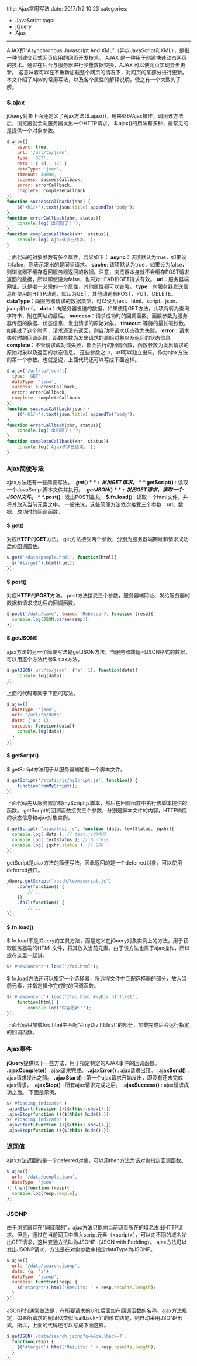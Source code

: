 title: Ajax常用写法
date: 2017/1/2 10:23
categories:
- JavaScript
tags:
- jQuery
- Ajax
---
AJAX即“Asynchronous Javascript And XML”（异步JavaScript和XML），是指一种创建交互式网页应用的网页开发技术。
AJAX 是一种用于创建快速动态网页的技术。通过在后台与服务器进行少量数据交换，AJAX 可以使网页实现异步更新。
这意味着可以在不重新加载整个网页的情况下，对网页的某部分进行更新。
本文介绍了Ajax的常用写法，以及各个属性的解释说明，使之有一个大致的了解。
<!--more-->
### $.ajax
jQuery对象上面还定义了Ajax方法($.ajax())，用来处理Ajax操作。调用该方法后，浏览器就会向服务器发出一个HTTP请求。
$.ajax()的用法有多种，最常见的是提供一个对象参数。
```javascript
$.ajax({
  	async: true,
  	url: '/url/to/json',
  	type: 'GET',
  	data : { id : 123 },
  	dataType: 'json',
  	timeout: 30000,
  	success: successCallback,
  	error: errorCallback,
  	complete: completeCallback
});
function successCallback(json) {
    $('<h1/>').text(json.title).appendTo('body');
},
function errorCallback(xhr, status){
    console.log('出问题了！');
},
function completeCallback(xhr, status){
    console.log('Ajax请求已结束。');
}
```
上面代码的对象参数有多个属性，含义如下：
**async**：该项默认为true，如果设为false，则表示发出的是同步请求。
**cache**: 该项默认为true，如果设为false，则浏览器不缓存返回服务器返回的数据。注意，浏览器本身就不会缓存POST请求返回的数据，所以即使设为false，也只对HEAD和GET请求有效。
**url**：服务器端网址。这是唯一必需的一个属性，其他属性都可以省略。
**type**：向服务器发送信息所使用的HTTP动词，默认为GET，其他动词有POST、PUT、DELETE。
**dataType**：向服务器请求的数据类型，可以设为text、html、script、json、jsonp和xml。
**data**：向服务器发送的数据，如果使用GET方法，此项将转为查询字符串，附在网址的最后。
**success**：请求成功时的回调函数，函数参数为服务器传回的数据、状态信息、发出请求的原始对象。
**timeout**: 等待的最长毫秒数。如果过了这个时间，请求还没有返回，则自动将请求状态改为失败。
**error**：请求失败时的回调函数，函数参数为发出请求的原始对象以及返回的状态信息。
**complete**：不管请求成功或失败，都会执行的回调函数，函数参数为发出请求的原始对象以及返回的状态信息。
这些参数之中，url可以独立出来，作为ajax方法的第一个参数。也就是说，上面代码还可以写成下面这样。
```javascript
$.ajax('/url/to/json',{
  type: 'GET',
  dataType: 'json',
  success: successCallback,
  error: errorCallback,
  complete: completeCallback
});
function successCallback(json) {
    $('<h1/>').text(json.title).appendTo('body');
},
function errorCallback(xhr, status){
    console.log('出问题了！');
},
function completeCallback(xhr, status){
    console.log('Ajax请求已结束。');
}
```
### Ajax简便写法
ajax方法还有一些简便写法。
**$.get()** : 发出GET请求。
**$.getScript()** : 读取一个JavaScript脚本文件并执行。
**$.getJSON()** : 发出GET请求，读取一个JSON文件。
**$.post()** : 发出POST请求。
**$.fn.load(**) : 读取一个html文件，并将其放入当前元素之中。
一般来说，这些简便方法依次接受三个参数：url、数据、成功时的回调函数。
#### $.get()
对应**HTTP**的**GET**方法。
get方法接受两个参数，分别为服务器端网址和请求成功后的回调函数。
```javascript
$.get('/data/people.html', function(html){
  $('#target').html(html);
});
```
#### $.post()
对应**HTTP**的**POST**方法。
post方法接受三个参数，服务器端网址、发给服务器的数据和请求成功后的回调函数。
```javascript
$.post('/data/save', {name: 'Rebecca'}, function (resp){
  console.log(JSON.parse(resp));
});
```
#### $.getJSON()
ajax方法的另一个简便写法是getJSON方法。当服务器端返回JSON格式的数据，可以用这个方法代替$.ajax方法。
```javascript
$.getJSON('url/to/json', {'a': 1}, function(data){
    console.log(data);
});
```
上面的代码等同于下面的写法。
```javascript
$.ajax({
  dataType: "json",
  url: '/url/to/data',
  data: {'a': 1},
  success: function(data){
    console.log(data);
  }
});
```
#### $.getScript()
$.getScript方法用于从服务器端加载一个脚本文件。
```javascript
$.getScript('/static/js/myScript.js', function() {
    functionFromMyScript();
});
```
上面代码先从服务器加载myScript.js脚本，然后在回调函数中执行该脚本提供的函数。
getScript的回调函数接受三个参数，分别是脚本文件的内容，HTTP响应的状态信息和ajax对象实例。
```javascript
$.getScript( "ajax/test.js", function (data, textStatus, jqxhr){
  console.log( data ); // test.js的内容
  console.log( textStatus ); // Success
  console.log( jqxhr.status ); // 200
});
```
getScript是ajax方法的简便写法，因此返回的是一个deferred对象，可以使用deferred接口。
```javascript
jQuery.getScript("/path/to/myscript.js")
    .done(function() {
        // ...
    })
    .fail(function() {
        // ...
});
```
#### $.fn.load()
$.fn.load不是jQuery的工具方法，而是定义在jQuery对象实例上的方法，用于获取服务器端的HTML文件，将其放入当前元素。由于该方法也属于ajax操作，所以放在这里一起讲。
```javascript
$('#newContent').load('/foo.html');
```
$.fn.load方法还可以指定一个选择器，将远程文件中匹配选择器的部分，放入当前元素，并指定操作完成时的回调函数。
```javascript
$('#newContent').load('/foo.html #myDiv h1:first',
    function(html) {
        console.log('内容更新！');
});
```
上面代码只加载foo.html中匹配“#myDiv h1:first”的部分，加载完成后会运行指定的回调函数。
### Ajax事件
**jQuery**提供以下一些方法，用于指定特定的AJAX事件的回调函数。
**.ajaxComplete()** : ajax请求完成。
**.ajaxError()** : ajax请求出错。
**.ajaxSend()** : ajax请求发出之前。
**.ajaxStart()** : 第一个ajax请求开始发出，即没有还未完成ajax请求。
**.ajaxStop()** : 所有ajax请求完成之后。
**.ajaxSuccess()** : ajax请求成功之后。
下面是示例。
```javascript
$('#loading_indicator')
.ajaxStart(function (){$(this).show();})
.ajaxStop(function (){$(this).hide();});
$('#loading_indicator')
.ajaxStart(function (){$(this).show();})
.ajaxStop(function (){$(this).hide();});
```
### 返回值
ajax方法返回的是一个deferred对象，可以用then方法为该对象指定回调函数。
```javascript
$.ajax({
  url: '/data/people.json',
  dataType: 'json'
}).then(function (resp){
  console.log(resp.people);
});
```
### JSONP
由于浏览器存在“同域限制”，ajax方法只能向当前网页所在的域名发出HTTP请求。但是，通过在当前网页中插入script元素（\<script>），可以向不同的域名发出GET请求，这种变通方法叫做JSONP（JSON with Padding）。
ajax方法可以发出JSONP请求，方法是在对象参数中指定dataType为JSONP。
```javascript
$.ajax({
  url: '/data/search.jsonp',
  data: {q: 'a'},
  dataType: 'jsonp',
  success: function(resp) {
    $('#target').html('Results: ' + resp.results.length);
  }
});
```
JSONP的通常做法是，在所要请求的URL后面加在回调函数的名称。ajax方法规定，如果所请求的网址以类似“callback=?”的形式结尾，则自动采用JSONP形式。所以，上面的代码还可以写成下面这样。
```javascript
$.getJSON('/data/search.jsonp?q=a&callback=?',
  function(resp) {
    $('#target').html('Results: ' + resp.results.length);
  }
);
```